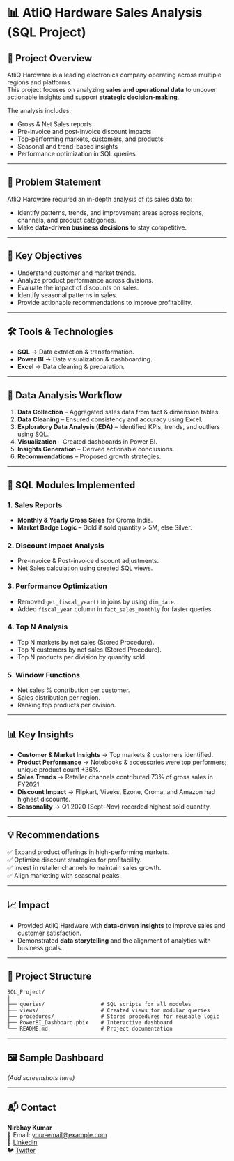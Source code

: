 # 📊 AtliQ Hardware Sales Analysis (SQL Project)

## 📌 Project Overview
AtliQ Hardware is a leading electronics company operating across multiple regions and platforms.  
This project focuses on analyzing **sales and operational data** to uncover actionable insights and support **strategic decision-making**.

The analysis includes:
- Gross & Net Sales reports
- Pre-invoice and post-invoice discount impacts
- Top-performing markets, customers, and products
- Seasonal and trend-based insights
- Performance optimization in SQL queries

---

## 🎯 Problem Statement
AtliQ Hardware required an in-depth analysis of its sales data to:
- Identify patterns, trends, and improvement areas across regions, channels, and product categories.
- Make **data-driven business decisions** to stay competitive.

---

## 🎯 Key Objectives
- Understand customer and market trends.
- Analyze product performance across divisions.
- Evaluate the impact of discounts on sales.
- Identify seasonal patterns in sales.
- Provide actionable recommendations to improve profitability.

---

## 🛠 Tools & Technologies
- **SQL** → Data extraction & transformation.
- **Power BI** → Data visualization & dashboarding.
- **Excel** → Data cleaning & preparation.

---

## 🔄 Data Analysis Workflow
1. **Data Collection** – Aggregated sales data from fact & dimension tables.  
2. **Data Cleaning** – Ensured consistency and accuracy using Excel.  
3. **Exploratory Data Analysis (EDA)** – Identified KPIs, trends, and outliers using SQL.  
4. **Visualization** – Created dashboards in Power BI.  
5. **Insights Generation** – Derived actionable conclusions.  
6. **Recommendations** – Proposed growth strategies.

---

## 📂 SQL Modules Implemented
### 1. Sales Reports
- **Monthly & Yearly Gross Sales** for Croma India.
- **Market Badge Logic** – Gold if sold quantity > 5M, else Silver.

### 2. Discount Impact Analysis
- Pre-invoice & Post-invoice discount adjustments.
- Net Sales calculation using created SQL views.

### 3. Performance Optimization
- Removed `get_fiscal_year()` in joins by using `dim_date`.
- Added `fiscal_year` column in `fact_sales_monthly` for faster queries.

### 4. Top N Analysis
- Top N markets by net sales (Stored Procedure).
- Top N customers by net sales (Stored Procedure).
- Top N products per division by quantity sold.

### 5. Window Functions
- Net sales % contribution per customer.
- Sales distribution per region.
- Ranking top products per division.

---

## 📊 Key Insights
- **Customer & Market Insights** → Top markets & customers identified.
- **Product Performance** → Notebooks & accessories were top performers; unique product count +36%.
- **Sales Trends** → Retailer channels contributed 73% of gross sales in FY2021.
- **Discount Impact** → Flipkart, Viveks, Ezone, Croma, and Amazon had highest discounts.
- **Seasonality** → Q1 2020 (Sept–Nov) recorded highest sold quantity.

---

## 💡 Recommendations
✅ Expand product offerings in high-performing markets.  
✅ Optimize discount strategies for profitability.  
✅ Invest in retailer channels to maintain sales growth.  
✅ Align marketing with seasonal peaks.

---

## 📈 Impact
- Provided AtliQ Hardware with **data-driven insights** to improve sales and customer satisfaction.
- Demonstrated **data storytelling** and the alignment of analytics with business goals.

---

## 📂 Project Structure
```plaintext
SQL_Project/
│
├── queries/                  # SQL scripts for all modules
├── views/                    # Created views for modular queries
├── procedures/               # Stored procedures for reusable logic
├── PowerBI_Dashboard.pbix    # Interactive dashboard
└── README.md                 # Project documentation
```

---

## 🖼 Sample Dashboard
*(Add screenshots here)*

---

## 📬 Contact
**Nirbhay Kumar**  
📧 Email: your-email@example.com  
🔗 [LinkedIn](https://www.linkedin.com/in/nirbhay-kumar-32b947262/)  
🐦 [Twitter](https://x.com/nirbhaykkr6)  
